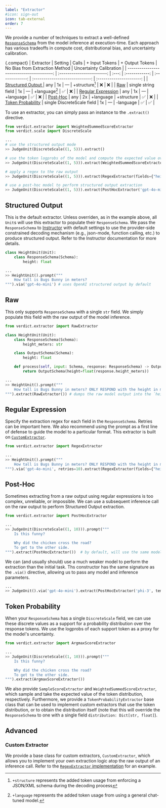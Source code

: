 ```yaml
---
label: "Extractor"
#icon: sign-out
icon: tab-external
order: 7
---
```


We provide a number of techniques to extract a well-defined [`ResponseSchema`](./schema/schema.md) from the model inference at execution-time. Each approach has various tradeoffs in compute cost, distributional bias, and uncertainty calibration.

{.compact}
| Extractor                                 | Setting                    | Calls | + Input Tokens | + Output Tokens | No Bias from Extraction Method  | Uncertainty Calibration  |
| ----------------------------------------: | :------------------------: | :---: | :------------: | :-------------: | :-----------------------------: | :----------------------: |
| [Structured Output ](#structured-output)  | any                        | 1x    | —              | +structure[^1]  | ❌                              | ❌                       |
| [Raw](#raw)                               | single string field        | 1x    | —              | +language[^2]   | ✅                              | ❌                       |
| [Regular Expression](#regular-expression) | any                        | 1x    | —              | +language       | ✅                              | ❌                       |
| [Post-Hoc](#post-hoc)                     | any                        | 2x    | +language      | +structure      | ✅                              | ❌                       |
| [Token Probability](#token-probability)   | single DiscreteScale field | 1x    | —              | -language       | ✅                              | ✅                       |

[^1]: `+structure` represents the added token usage from enforcing a JSON/XML schema during the decoding process
[^2]: `+language` represents the added token usage from using a general chat-tuned model.

To use an extractor, you can simply pass an instance to the `.extract()` directive.

```python
from verdict.extractor import WeightedSummedScoreExtractor
from verdict.scale import DiscreteScale

...
# use the structured output mode
>> JudgeUnit(DiscreteScale((1, 5))).extract()

# use the token logprobs of the model and compute the expected value over the score support
>> JudgeUnit(DiscreteScale((1, 5))).extract(WeightedSummedScoreExtractor())

# apply a regex to the raw output
>> JudgeUnit(DiscreteScale((1, 5))).extract(RegexExtractor(fields={"height": RegexExtractor.FIRST_FLOAT}))

# use a post-hoc model to perform structured output extraction
>> JudgeUnit(DiscreteScale((1, 5))).extract(PostHocExtractor('gpt-4o-mini', temperature=0.0))
```

## Structured Output
This is the default extractor. Unless overriden, as in the example above, all `Unit`s will use this extractor to populate their `ResponseSchema`. We pass the `ResponseSchema` to [Instructor](https://python.useinstructor.com/) with default settings to use the provider-side constrained decoding mechanism (e.g., json-mode, function calling, etc.) to produce structured output. Refer to the Instructor documentation for more details.

```python
class HeightUnit(Unit):
    class ResponseSchema(Schema):
        height: float

...
>> HeightUnit().prompt("""
    How tall is Bugs Bunny in meters?
""").via('gpt-4o-mini') # uses OpenAI structured output by default
```

## Raw
This only supports `ResponseSchema` with a single `str` field. We simply populate this field with the raw output of the model inference.
```python
from verdict.extractor import RawExtractor

class HeightUnit(Unit):
    class ResponseSchema(Schema):
        height_meters: str

    class OutputSchema(Schema):
        height: float

    def process(self, input: Schema, response: ResponseSchema) -> OutputSchema:
        return OutputSchema(height=float(response.height_meters))

...
>> HeightUnit().prompt("""
    How tall is Bugs Bunny in meters? ONLY RESPOND with the height in meters.
""").extract(RawExtractor()) # dumps the raw model output into the `height_meters` field of `ResponseSchema`
```

## Regular Expression
Specify the extraction regex for each field in the `ResponseSchema`. Retries can be important here. We also recommend using the prompt as a first line of defense to guide the model to a particular format. This extractor is built on [`CustomExtractor`](#custom-extractor).

```python
from verdict.extractor import RegexExtractor

...
>> HeightUnit().prompt("""
    How tall is Bugs Bunny in meters? ONLY RESPOND with the height in meters.
""").via('gpt-4o-mini', retries=10).extract(RegexExtractor(fields={"height": RegexExtractor.FIRST_FLOAT})). # r'[+-]?\d+(\.\d+)?'
```

## Post-Hoc
Sometimes extracting from a raw output using regular expressions is too complex, unreliable, or impossible. We can use a subsequent inference call on the raw output to perform Structured Output extraction.

```python
from verdict.extractor import PostHocExtractor

...
>> JudgeUnit(DiscreteScale((1, 10))).prompt("""
    Is this funny?

    Why did the chicken cross the road?
    To get to the other side.
""").extract(PostHocExtractor())  # by default, will use the same model as the initial inference
```

We can (and usually should) use a much weaker model to perform the extraction than the initial task. Ths constructor has the same signature as the `.via()` directive, allowing us to pass any model and inference parameters.
```python
...
>> JudgeUnit().via('gpt-4o-mini').extract(PostHocExtractor('phi-3', temperature=0.0))
```

## Token Probability
When your `ResponseSchema` has a single `DiscreteScale` field, we can use these discrete values as a support for a probability distribution over the response tokens. We use the logprobs of each support token as a proxy for the model's uncertainty.
```python
from verdict.extractor import ArgmaxScoreExtractor

...
>> JudgeUnit(DiscreteScale((1, 10))).prompt("""
    Is this funny?

    Why did the chicken cross the road?
    To get to the other side.
""").extract(ArgmaxScoreExtractor())
```

We also provide `SampleScoreExtractor` and `WeightedSummedScoreExtractor`, which sample and take the expected value of the token distribution, respectively. Furthermore, we provide a `TokenProbabilityExtractor` base class that can be used to implement custom extractors that use the token distribution, or to obtain the distribution itself (note that this will override the `ResponseSchema` to one with a single field `distribution: Dict[str, float]`).

## Advanced
### Custom Extractor
We provide a base class for custom extractors, `CustomExtractor`, which allows you to implement your own extraction logic atop the raw output of an inference call. Refer to the [`RegexExtractor` implementation](https://github.com/haizelabs/verdict/blob/main/verdict/extractor.py#L153-191) for an example.
